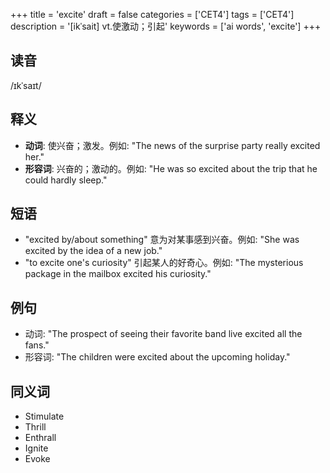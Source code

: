 +++
title = 'excite'
draft = false
categories = ['CET4']
tags = ['CET4']
description = '[ikˈsait] vt.使激动；引起'
keywords = ['ai words', 'excite']
+++

## 读音
/ɪkˈsaɪt/

## 释义
- **动词**: 使兴奋；激发。例如: "The news of the surprise party really excited her."
- **形容词**: 兴奋的；激动的。例如: "He was so excited about the trip that he could hardly sleep."

## 短语
- "excited by/about something" 意为对某事感到兴奋。例如: "She was excited by the idea of a new job."
- "to excite one's curiosity" 引起某人的好奇心。例如: "The mysterious package in the mailbox excited his curiosity."

## 例句
- 动词: "The prospect of seeing their favorite band live excited all the fans."
- 形容词: "The children were excited about the upcoming holiday."

## 同义词
- Stimulate
- Thrill
- Enthrall
- Ignite
- Evoke
